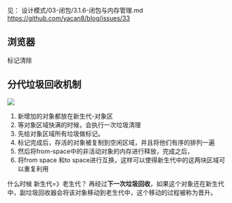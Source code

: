 见： 设计模式/03-闭包/3.1.6-闭包与内存管理.md
https://github.com/yacan8/blog/issues/33

## 浏览器

标记清除

## 分代垃圾回收机制

<img src="https://p1-juejin.byteimg.com/tos-cn-i-k3u1fbpfcp/357189121dda46368c4200eeb481c957~tplv-k3u1fbpfcp-zoom-in-crop-mark:4536:0:0:0.awebp?"/>

1. 新增加的对象都放在新生代-对象区
2. 等对象区域快满的时候，会执行一次垃圾清理
3. 先给对象区域所有垃圾做标记。
4. 标记完成后，存活的对象被复制到空闲区域，并且将他们有序的排列一遍
5. 然后将from-space中的非活动对象的内存进行释放，完成之后，
6. 将from space 和to space进行互换，这样可以使得新生代中的这两块区域可以重复利用

什么时候 新生代=》老生代？
再经过**下一次垃圾回收**，如果这个对象还在新生代中，副垃圾回收器会将该对象移动到老生代中，这个移动的过程被称为晋升。